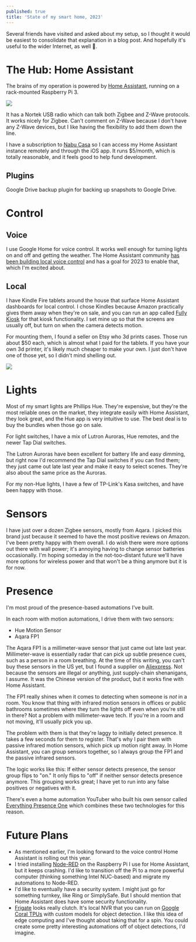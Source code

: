```yaml
---
published: true
title: 'State of my smart home, 2023'
---
```


Several friends have visited and asked about my setup, so I thought it would be easiest to 
consolidate that explanation in a blog post. And hopefully it's useful to the wider Internet, as well 🙂.

# The Hub: Home Assistant

The brains of my operation is powered by [Home Assistant](https://www.home-assistant.io/), running on a rack-mounted Raspberry Pi 3.

![]({{site.cdn_path}}/2023/01/11/rack-pi.jpg)

It has a Nortek USB radio which can talk both Zigbee and Z-Wave protocols. It works nicely for Zigbee. Can't comment on Z-Wave because
I don't have any Z-Wave devices, but I like having the flexibility to add them down the line.

I have a subscription to [Nabu Casa](https://www.nabucasa.com/) so I can access my Home Assistant instance remotely and through the iOS app.
It runs $5/month, which is totally reasonable, and it feels good to help fund development. 

## Plugins

Google Drive backup plugin for backing up snapshots to Google Drive.

# Control

## Voice

I use Google Home for voice control. It works well enough for turning lights on and off and getting the weather. The Home
Assistant community [has been building local voice control](https://www.home-assistant.io/blog/2022/12/20/year-of-voice/) 
and has a goal for 2023 to enable that, which I'm excited about.

## Local

I have Kindle Fire tablets around the house that surface Home Assistant dashboards for local control.
I chose Kindles because Amazon practically gives them away when they're on sale, and you can run an app called [Fully Kiosk](https://www.fully-kiosk.com/en/) 
for that kiosk functionality. I set mine up so that the screens are usually off, but turn on when the camera detects motion.

For mounting them, I found a seller on Etsy who 3d prints cases. Those run about $50 each, which is almost what I paid for the tablets. 
If you have your own 3d printer, it's likely much cheaper to make your own. I just don't have one of those yet, 
so I didn't mind shelling out.

![]({{site.cdn_path}}/2023/01/11/kindle-kiosk.jpg)

# Lights

Most of my smart lights are Phillips Hue. They're expensive, but they're the most reliable ones on the market,
they integrate easily with Home Assistant, they look great, and the Hue app is very intuitive to use. 
The best deal is to buy the bundles when those go on sale.

For light switches, I have a mix of Lutron Auroras, Hue remotes, and the newer Tap Dial switches.

The Lutron Auroras have been excellent for battery life and easy dimming, 
but right now I'd recommend the Tap Dial switches if you can find them; they just came out late last year 
and make it easy to select scenes. They're also about the same price as the Auroras.

For my non-Hue lights, I have a few of TP-Link's Kasa switches, and have been happy with those. 

# Sensors

I have just over a dozen Zigbee sensors, mostly from Aqara. I picked this brand just because it seemed to have the 
most positive reviews on Amazon. I've been pretty happy with them overall. I do wish there were more options out there 
with wall power; it's annoying having to change sensor batteries occasionally. I'm hoping someday in the 
not-too-distant future we'll have more options for wireless power and that won't be a thing anymore but it is for now.

# Presence

I'm most proud of the presence-based automations I've built.

In each room with motion automations, I drive them with two sensors:
* Hue Motion Sensor
* Aqara FP1

The Aqara FP1 is a millimeter-wave sensor that just came out late last year. Millimeter-wave is essentially radar that 
can pick up subtle presence cues, such as a person in a room breathing. At the time of this writing, you can't buy these 
sensors in the US yet, but I found a supplier on [Aliexpress](https://www.aliexpress.us). Not because the sensors are illegal or anything, 
just supply-chain shenanigans, I assume. It was the Chinese version of the product, but it works fine with Home Assistant.

The FP1 really shines when it comes to detecting when someone is *not* in a room. You know that thing with infrared 
motion sensors in offices or public bathrooms sometimes where they turn the lights off even when you're still in there? Not a problem 
with millimeter-wave tech. If you're in a room and not moving, it'll usually pick you up.

The problem with them is that they're laggy to initially detect presence. It takes a few seconds for them to register. That's why
I pair them with passive infrared motion sensors, which pick up motion right away. In Home Assistant, you can group sensors together,
so I always group the FP1 and the passive infrared sensors. 

The logic works like this: If either sensor detects presence, the sensor group flips to "on." 
It only flips to "off" if neither sensor detects presence anymore. This grouping works great; I have yet to run into 
any false positives or negatives with it.

There's even a home automation YouTuber who built his own sensor called [Everything Presence One](https://shop.everythingsmart.io/en-us/products/everything-presence-one-kit) 
which combines these two technologies for this reason.

# Future Plans

* As mentioned earlier, I'm looking forward to the voice control Home Assistant is rolling out this year.
* I tried installing [Node-RED](https://nodered.org/) on the Raspberry Pi I use for Home Assistant, but it keeps crashing. I'd like to transition off the Pi to a more powerful computer (thinking something Intel NUC-based) and migrate my automations to Node-RED.
* I'd like to eventually have a security system. I might just go for something turnkey, like Ring or SimplySafe. But I should mention that Home Assistant does have some security functionality.
* [Frigate](https://frigate.video/) looks really clutch. It's local NVR that you can run on [Google Coral TPUs](https://coral.ai/) with custom models for object detection. I like this idea of edge computing and I've thought about taking that for a spin. You could create some pretty interesting automations off of object detections, I'd imagine.
